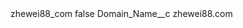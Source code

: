 <?xml version="1.0" encoding="UTF-8"?>
<CustomMetadata xmlns="http://soap.sforce.com/2006/04/metadata" xmlns:xsi="http://www.w3.org/2001/XMLSchema-instance" xmlns:xsd="http://www.w3.org/2001/XMLSchema">
    <label>zhewei88_com</label>
    <protected>false</protected>
    <values>
        <field>Domain_Name__c</field>
        <value xsi:type="xsd:string">zhewei88.com</value>
    </values>
</CustomMetadata>
